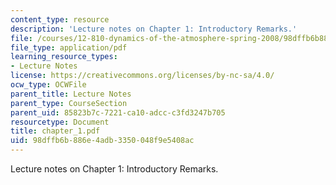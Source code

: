 ```yaml
---
content_type: resource
description: 'Lecture notes on Chapter 1: Introductory Remarks.'
file: /courses/12-810-dynamics-of-the-atmosphere-spring-2008/98dffb6b886e4adb3350048f9e5408ac_chapter_1.pdf
file_type: application/pdf
learning_resource_types:
- Lecture Notes
license: https://creativecommons.org/licenses/by-nc-sa/4.0/
ocw_type: OCWFile
parent_title: Lecture Notes
parent_type: CourseSection
parent_uid: 85823b7c-7221-ca10-adcc-c3fd3247b705
resourcetype: Document
title: chapter_1.pdf
uid: 98dffb6b-886e-4adb-3350-048f9e5408ac
---
```

Lecture notes on Chapter 1: Introductory Remarks.